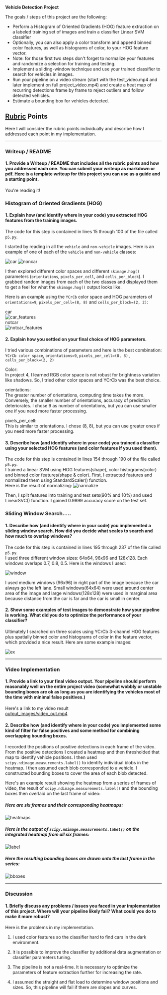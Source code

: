 
**Vehicle Detection Project**

The goals / steps of this project are the following:

* Perform a Histogram of Oriented Gradients (HOG) feature extraction on a labeled training set of images and train a classifier Linear SVM classifier
* Optionally, you can also apply a color transform and append binned color features, as well as histograms of color, to your HOG feature vector.
* Note: for those first two steps don't forget to normalize your features and randomize a selection for training and testing.
* Implement a sliding-window technique and use your trained classifier to search for vehicles in images.
* Run your pipeline on a video stream (start with the test_video.mp4 and later implement on full project_video.mp4) and create a heat map of recurring detections frame by frame to reject outliers and follow detected vehicles.
* Estimate a bounding box for vehicles detected.

[//]: # (Image References)
[image2]: ./HOG_example.jpg
[image3]: ./sliding_windows.jpg
[image4]: ./sliding_window.jpg
[image5]: ./bboxes_and_heat.png
[image6]: ./labels_map.png
[image7]: ./output_bboxes.png
[video1]: ./project_video.mp4

## [Rubric](https://review.udacity.com/#!/rubrics/513/view) Points
Here I will consider the rubric points individually and describe how I addressed each point in my implementation.  

---
### Writeup / README

#### 1. Provide a Writeup / README that includes all the rubric points and how you addressed each one.  You can submit your writeup as markdown or pdf.  [Here](https://github.com/udacity/CarND-Vehicle-Detection/blob/master/writeup_template.md) is a template writeup for this project you can use as a guide and a starting point.  

You're reading it!

### Histogram of Oriented Gradients (HOG)

#### 1. Explain how (and identify where in your code) you extracted HOG features from the training images.

The code for this step is contained in lines 15 through 100 of the file called `p5.py`.  

I started by reading in all the `vehicle` and `non-vehicle` images.  Here is an example of one of each of the `vehicle` and `non-vehicle` classes:

![car](image0145.png)
![noncar](image22.png)   

I then explored different color spaces and different `skimage.hog()` parameters (`orientations`, `pixels_per_cell`, and `cells_per_block`).  I grabbed random images from each of the two classes and displayed them to get a feel for what the `skimage.hog()` output looks like.

Here is an example using the `YCrCb` color space and HOG parameters of `orientations=9`, `pixels_per_cell=(8, 8)` and `cells_per_block=(2, 2)`:   

car   
![car_features](car_features.png)  
notcar  
![notcar_features](notcar_faetures.png)


#### 2. Explain how you settled on your final choice of HOG parameters.

I tried various combinations of parameters and here is the best combination:  
 `YCrCb color space`, `orientations=9`, `pixels_per_cell=(8, 8)` , `cells_per_block=(2, 2)`

 Color:  
 In project 4, I learned RGB color space is not robust for brightness variation like shadows. So, I tried other color spaces and YCrCb was the best choice.  

 orientations:  
The greater number of orientations, computing time takes the more. Conversely, the smaller number of orientations, accuracy of prediction deteriorates. I chose 9 as number of orientations, but you can use smaller one if you need more faster processing.

 pixels_per_cell:  
 This is similar to orientations. I chose (8, 8), but you can use greater ones if you need more faster processing.
#### 3. Describe how (and identify where in your code) you trained a classifier using your selected HOG features (and color features if you used them).
The code for this step is contained in lines 154 through 190 of the file called `p5.py`.  
I trained a linear SVM using HOG features(shape), color histograms(color) and  binned color features(shape & color).
First, I extracted features and normalized them using StandardScaler() function.   
Here is the result of normalizing:
![narmalize](normalize.png)  

Then, I split features into training and test sets(90% and 10%) and used LinearSVC() function. I gained 0.9899 accuracy score on the test set.  

### Sliding Window Search.....

#### 1. Describe how (and identify where in your code) you implemented a sliding window search.  How did you decide what scales to search and how much to overlap windows?
The code for this step is contained in lines 195 through 237 of the file called `p5.py`.   
I used three different window sizes: 64x64, 96x96 and 128x128. Each windows overlaps 0.7, 0.8, 0.5.
Here is the windows I used:

![window](window.png)

I used medium windows (96x96) in right part of the image because the car always go the left lane. Small windows(64x64) were used around center area of the image and large windows(128x128) were used in marginal area because distance from the car is far and the car is small in center.  


#### 2. Show some examples of test images to demonstrate how your pipeline is working.  What did you do to optimize the performance of your classifier?

Ultimately I searched on three scales using YCrCb 3-channel HOG features plus spatially binned color and histograms of color in the feature vector, which provided a nice result. Here are some example images:

![ex](ex.png)



---

### Video Implementation

#### 1. Provide a link to your final video output.  Your pipeline should perform reasonably well on the entire project video (somewhat wobbly or unstable bounding boxes are ok as long as you are identifying the vehicles most of the time with minimal false positives.)
Here's a link to my video result  
[output_images/video_out.mp4](output_images/video_out.mp4)


#### 2. Describe how (and identify where in your code) you implemented some kind of filter for false positives and some method for combining overlapping bounding boxes.

I recorded the positions of positive detections in each frame of the video.  From the positive detections I created a heatmap and then thresholded that map to identify vehicle positions.  I then used `scipy.ndimage.measurements.label()` to identify individual blobs in the heatmap.  I then assumed each blob corresponded to a vehicle.  I constructed bounding boxes to cover the area of each blob detected.  

Here's an example result showing the heatmap from a series of frames of video, the result of `scipy.ndimage.measurements.label()` and the bounding boxes then overlaid on the last frame of video:

##### Here are six frames and their corresponding heatmaps:
![heatmaps](heatmaps.png)

##### Here is the output of `scipy.ndimage.measurements.label()` on the integrated heatmap from all six frames:

![label](output_images/label.png)
##### Here the resulting bounding boxes are drawn onto the last frame in the series:
![bboxes](final_output.png)


---

### Discussion

#### 1. Briefly discuss any problems / issues you faced in your implementation of this project.  Where will your pipeline likely fail?  What could you do to make it more robust?

Here is the problems in my implementation.

1. I used color features so the classifier hard to find cars in the dark environment.

2. It is possible to improve the classifier by additional data augmentation or classifier parameters tuning.

3. The pipeline is not a real-time. It is necessary to optimize the parameters of feature extraction further for increasing the rate.  
4. I assumed the straight and flat load to determine window positions and sizes. So, this pipeline will fail if there are slopes and curves.
